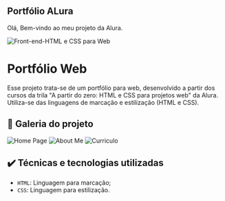 ## Portfólio ALura

Olá, Bem-vindo ao meu projeto da Alura.

![Front-end-HTML e CSS para Web](https://github.com/TwoTonne/portfolio-alura/assets/69181302/48f8d480-943f-4477-a79d-9cbfcd2420b2)
  
# Portfólio Web

Esse projeto trata-se de um portfólio para web, desenvolvido a partir dos cursos da trila "A partir do zero: HTML e CSS para projetos web" da Alura. Utiliza-se das linguagens de marcação e estilização (HTML e CSS).

## 📁 Galeria do projeto

![Home Page](https://github.com/TwoTonne/portfolio-alura/assets/69181302/c38a2856-6b77-4283-9d1d-beef10228a85)
![About Me](https://github.com/TwoTonne/portfolio-alura/assets/69181302/63a82e92-f782-4a3b-99a8-1a8d522eaee1)
![Curriculo](https://github.com/TwoTonne/portfolio-alura/assets/69181302/4edaf4fb-44a1-4e9c-bf4e-d23fb8bc46f7)


## ✔️ Técnicas e tecnologias utilizadas

- `HTML`: Linguagem para marcação;
- `CSS`: Linguagem para estilização.
